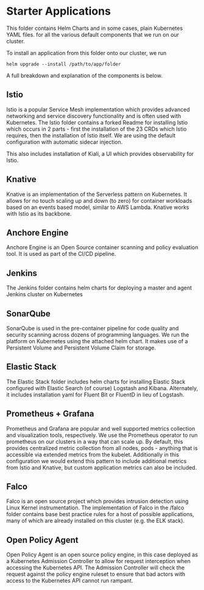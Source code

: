 # Starter Applications

This folder contains Helm Charts and in some cases, plain Kubernetes YAML files. for all the various default components that we run on our cluster.

To install an application from this folder onto our cluster, we run

```
helm upgrade --install /path/to/app/folder
```

A full breakdown and explanation of the components is below.

## Istio

Istio is a popular Service Mesh implementation which provides advanced networking and service discovery functionality and is often used with Kubernetes.  The Istio folder contains a forked Readme for installing Istio which occurs in 2 parts - first the installation of the 23 CRDs which Istio requires, then the installation of Istio itself.  We are using the default configuration with automatic sidecar injection.

This also includes installation of Kiali, a UI which provides observability for Istio.

## Knative

Knative is an implementation of the Serverless pattern on Kubernetes.  It allows for no touch scaling up and down (to zero) for container workloads based on an events based model, similar to AWS Lambda.  Knative works with Istio as its backbone.

## Anchore Engine

Anchore Engine is an Open Source container scanning and policy evaluation tool.  It is used as part of the CI/CD pipeline.

## Jenkins

The Jenkins folder contains helm charts for deploying a master and agent Jenkins cluster on Kubernetes

## SonarQube

SonarQube is used in the pre-container pipeline for code quality and security scanning across dozens of programming languages. We run the platform on Kubernetes using the attached helm chart.  It makes use of a Persistent Volume and Persistent Volume Claim for storage.

## Elastic Stack

The Elastic Stack folder includes helm charts for installing Elastic Stack configured with Elastic Search (of course) Logstash and Kibana.  Alternately, it includes installation yaml for Fluent Bit or FluentD in lieu of Logstash.

## Prometheus + Grafana

Prometheus and Grafana are popular and well supported metrics collection and visualization tools, respectively.  We use the Prometheus operator to run prometheus on our clusters in a way that can scale up.  By default, this provides centralized metric collection from all nodes, pods - anything that is accessible via extended metrics from the kubelet.  Additionally in this configuration we would extend this pattern to include additional metrics from Istio and Knative, but custom application metrics can also be included.

## Falco

Falco is an open source project which provides intrusion detection using Linux Kernel instrumentation.  The implementation of Falco in the /falco folder contains base best practice rules for a host of possible applications, many of which are already installed on this cluster (e.g. the ELK stack).


## Open Policy Agent

Open Policy Agent is an open source policy engine, in this case deployed as a Kubernetes Admission Controller
to allow for request interception when accessing the Kubernetes API.  The Admission Controller will check the request against the policy engine ruleset to ensure that bad actors with access to the Kubernetes API cannot run rampant.